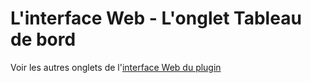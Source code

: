 # L'interface Web - L'onglet Tableau de bord



Voir les autres onglets de l'[interface Web du plugin](Home.md#linterface-web-du-plugin)
